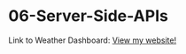 # 06-Server-Side-APIs

Link to Weather Dashboard: [View my website!](https://nkleinmann.github.io/06-Server-Side-APIs-NK/)